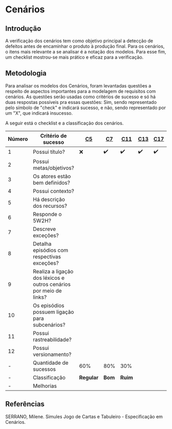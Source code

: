 # Cenários

## Introdução

A verificação dos cenários tem como objetivo principal a detecção de defeitos antes de encaminhar o produto à produção final. Para os cenários, o itens mais relevante a se analisar é a notação dos modelos. Para esse fim, um checklist mostrou-se mais prático e eficaz para a verificação.

## Metodologia

Para analisar os modelos dos Cenários, foram levantadas questões a respeito de aspectos importantes para a modelagem de requisitos com cenários. As questões serão usadas como critérios de sucesso e só há duas respostas possíveis pra essas questões: Sim, sendo representado pelo símbolo de "check" e indicará sucesso, e não, sendo representado por um "X", que indicará insucesso.

A seguir está o checklist e a classificação dos cenários.

|Número|Critério de sucesso|[C5](../../modelagem/cenarios/#c5-limpar-o-nome)|[C7](../../modelagem/cenarios/#c7-ignorar-transacao)|[C11](../../modelagem/cenarios/#c11-solicitar-suporte)|[C13](../../modelagem/cenarios/#c13-criar-uma-conta)|[C17](../../modelagem/cenarios/#c17-adicionar-comentario-numa-transacao)|[C19](../../modelagem/cenarios/#c19-cadastrar-banco)|[C21](../../modelagem/cenarios/#c21-atualizar-contas-e-cartoes)|
----|----------------------|--|--|--|--|--|--|--|
|1| Possui título?| :x: | :heavy_check_mark: |:heavy_check_mark: | :heavy_check_mark: | :heavy_check_mark: | :heavy_check_mark: | :heavy_check_mark: | | :heavy_check_mark: |
|2| Possui metas/objetivos?|
|3| Os atores estão bem definidos?|
|4| Possui contexto?|
|5| Há descrição dos recursos?|
|6| Responde o 5W2H?|
|7| Descreve exceções?|
|8| Detalha episódios com respectivas exceções?|
|9| Realiza a ligação dos léxicos e outros cenários por meio de links?|
|10| Os episódios possuem ligação para subcenários? 	
|11| Possui rastreabilidade?|
|12| Possui versionamento?|
|-| Quantidade de sucessos | 60% | 80% | 30% |
|-| Classificação | **Regular**  | **Bom** | **Ruim** | |
|-| Melhorias | | | | |


## Referências

SERRANO, Milene. Simules Jogo de Cartas e Tabuleiro - Especificação em Cenários.
